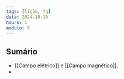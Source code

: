 ```yaml
---
tags: [lição, fq]
data: 2024-10-16
hours: 1
modulo: 8
---
```


## Sumário
- [[Campo elétrico]] e [[Campo magnético]].
-